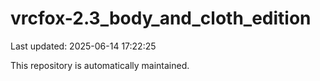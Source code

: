 # vrcfox-2.3_body_and_cloth_edition

Last updated: 2025-06-14 17:22:25

This repository is automatically maintained.
